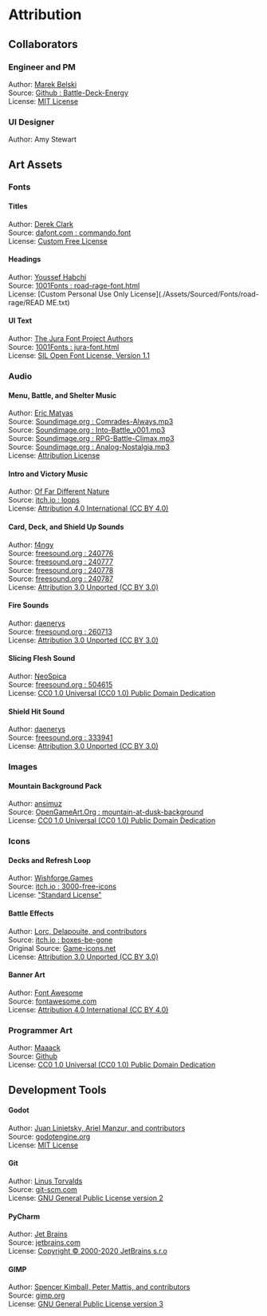 # Attribution
## Collaborators
### Engineer and PM
Author: [Marek Belski](https://github.com/Maaack)  
Source: [Github : Battle-Deck-Energy](https://github.com/Maaack/Battle-Deck-Energy)  
License: [MIT License](./LICENSE.md)

### UI Designer
Author: Amy Stewart  

## Art Assets
### Fonts
#### Titles
Author: [Derek Clark](http://defaulterror.za.net)  
Source: [dafont.com : commando.font](https://www.dafont.com/commando.font)  
License: [Custom Free License](./Assets/Sourced/Fonts/commando/ReadMe.txt)

#### Headings
Author: [Youssef Habchi](https://youssef-habchi.com/)  
Source: [1001Fonts : road-rage-font.html](https://www.1001fonts.com/road-rage-font.html)  
License: [Custom Personal Use Only License](./Assets/Sourced/Fonts/road-rage/READ ME.txt)

#### UI Text
Author: [The Jura Font Project Authors](https://www.1001fonts.com/users/danieljohnson/)  
Source: [1001Fonts : jura-font.html](https://www.1001fonts.com/jura-font.html)  
License: [SIL Open Font License, Version 1.1](./Assets/Sourced/Fonts/Jura/OFL.txt)

### Audio
#### Menu, Battle, and Shelter Music
Author: [Eric Matyas](www.soundimage.org)  
Source: [Soundimage.org : Comrades-Always.mp3](https://soundimage.org/wp-content/uploads/2020/06/Comrades-Always.mp3)  
Source: [Soundimage.org : Into-Battle_v001.mp3](http://soundimage.org/wp-content/uploads/2016/07/Into-Battle_v001.mp3)  
Source: [Soundimage.org : RPG-Battle-Climax.mp3](http://soundimage.org/wp-content/uploads/2014/07/RPG-Battle-Climax.mp3)  
Source: [Soundimage.org : Analog-Nostalgia.mp3](http://soundimage.org/wp-content/uploads/2016/04/Analog-Nostalgia.mp3)   
License: [Attribution License](https://soundimage.org/attribution-info/)

#### Intro and Victory Music
Author: [Of Far Different Nature](https://fardifferent.itch.io/)  
Source: [itch.io : loops](https://fardifferent.itch.io/loops)  
License: [Attribution 4.0 International (CC BY 4.0)](https://creativecommons.org/licenses/by/4.0/)

#### Card, Deck, and Shield Up Sounds
Author: [f4ngy](https://freesound.org/people/f4ngy/)  
Source: [freesound.org : 240776](https://freesound.org/people/f4ngy/sounds/240776/)  
Source: [freesound.org : 240777](https://freesound.org/people/f4ngy/sounds/240777/)  
Source: [freesound.org : 240778](https://freesound.org/people/f4ngy/sounds/240778/)  
Source: [freesound.org : 240787](https://freesound.org/people/f4ngy/sounds/240787/)  
License: [Attribution 3.0 Unported (CC BY 3.0)](http://creativecommons.org/licenses/by/3.0/)

#### Fire Sounds
Author: [daenerys](https://freesound.org/people/daenerys/)  
Source: [freesound.org : 260713](https://freesound.org/people/daenerys/sounds/260713/)  
License: [Attribution 3.0 Unported (CC BY 3.0)](http://creativecommons.org/licenses/by/3.0/)

#### Slicing Flesh Sound
Author: [NeoSpica](https://freesound.org/people/NeoSpica/)  
Source: [freesound.org : 504615](https://freesound.org/people/NeoSpica/sounds/504615/)  
License: [CC0 1.0 Universal (CC0 1.0) Public Domain Dedication](https://creativecommons.org/publicdomain/zero/1.0/)

#### Shield Hit Sound
Author: [daenerys](https://freesound.org/people/igorzets/)  
Source: [freesound.org : 333941](https://freesound.org/people/igorzets/sounds/333941/)  
License: [Attribution 3.0 Unported (CC BY 3.0)](http://creativecommons.org/licenses/by/3.0/)  

### Images
#### Mountain Background Pack
Author: [ansimuz](http://ansimuz.com/site/)  
Source: [OpenGameArt.Org : mountain-at-dusk-background](https://opengameart.org/content/mountain-at-dusk-background)  
License: [CC0 1.0 Universal (CC0 1.0) Public Domain Dedication](https://creativecommons.org/publicdomain/zero/1.0/)

### Icons
#### Decks and Refresh Loop
Author: [Wishforge.Games](http://wishforge.games/)  
Source: [itch.io : 3000-free-icons](https://wishforge.itch.io/3000-free-icons)  
License: ["Standard License"](./Assets/Sourced/Icons/LineHeroUnlimited/License.txt)

#### Battle Effects
Author: [Lorc, Delapouite, and contributors](https://game-icons.net/about.html#authors)  
Source: [itch.io : boxes-be-gone](https://thewristbandit.itch.io/boxes-be-gone)  
Original Source: [Game-icons.net](https://game-icons.net/)  
License: [Attribution 3.0 Unported (CC BY 3.0)](https://creativecommons.org/licenses/by/3.0/)  

#### Banner Art
Author: [Font Awesome](https://fontawesome.com/)  
Source: [fontawesome.com](https://fontawesome.com/)  
License: [Attribution 4.0 International (CC BY 4.0)](https://creativecommons.org/licenses/by/4.0/)  

### Programmer Art
Author: [Maaack](https://github.com/Maaack)  
Source: [Github](https://github.com/Maaack/Battle-Deck-Energy)  
License: [CC0 1.0 Universal (CC0 1.0)
Public Domain Dedication](https://creativecommons.org/publicdomain/zero/1.0/)

## Development Tools
#### Godot
Author: [Juan Linietsky, Ariel Manzur, and contributors](https://godotengine.org/contact)  
Source: [godotengine.org](https://godotengine.org/)  
License: [MIT License](https://github.com/godotengine/godot/blob/master/LICENSE.txt) 

#### Git
Author: [Linus Torvalds](https://github.com/torvalds)  
Source: [git-scm.com](https://git-scm.com/downloads)  
License: [GNU General Public License version 2](https://opensource.org/licenses/GPL-2.0)

#### PyCharm
Author: [Jet Brains](https://www.jetbrains.com/)  
Source: [jetbrains.com](https://www.jetbrains.com/pycharm/download/)  
License: [Copyright © 2000-2020 JetBrains s.r.o](https://www.jetbrains.com/)

#### GIMP
Author: [Spencer Kimball, Peter Mattis, and contributors](https://www.gimp.org/about/authors.html)  
Source: [gimp.org](https://www.gimp.org/downloads/)  
License: [GNU General Public License version 3](https://www.gimp.org/about/COPYING)